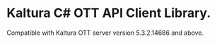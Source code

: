 # Kaltura C# OTT API Client Library.
Compatible with Kaltura OTT server version 5.3.2.14686 and above.
